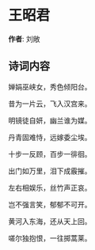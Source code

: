 # 王昭君

**作者**: 刘敞

## 诗词内容

婵娟巫峡女，秀色倾阳台。

昔为一片云，飞入汉宫来。

明镜徒自妍，幽兰谁为媒。

丹青固难恃，远嫁委尘埃。

十步一反顾，百步一徘徊。

出门如万里，泪下成霰摧。

左右相娱乐，丝竹声正哀。

岂不强言笑，郁郁不可开。

黄河入东海，还从天上回。

嗟尔独抱恨，一往掷蒿莱。


